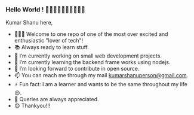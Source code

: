 ### Hello World ! 👋🏻👋🏻👋🏻👋🏻👋🏻

Kumar Shanu here,
- 🧑🏻‍💻  Welcome to one repo of one of the most over excited and enthusiastic "lover of tech"!
- 📚  Always ready to learn stuff.
- 🔭 I’m currently working on small web development projects.
- 🌱 I’m currently learning the backend frame works using nodejs.
- 👯 I’m looking forward to contribute in open source.
- 📫 You can reach me through my mail kumarshanuperson@gmail.com.
- ⚡ Fun fact: I am a learner and wants to be the same throughout my life 😉.
- 🤗 Queries are always appreciated.
- 😊 Thankyou!!!


<!--
**Kr-Shanu/Kr-Shanu** is a ✨ _special_ ✨ repository because its `README.md` (this file) appears on your GitHub profile.

Here are some ideas to get you started:


-->
